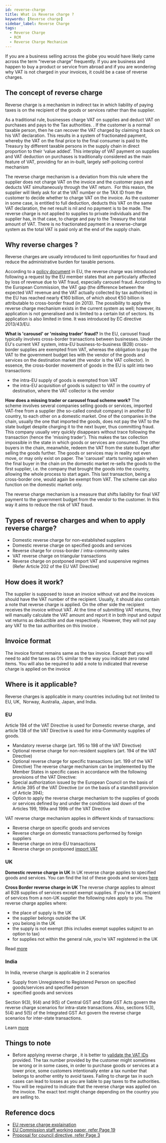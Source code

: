 ```yaml
---
id: reverse-charge
title: What is Reverse charge ?
keywords: [Reverse charge]
sidebar_label: Reverse Charge
tags:
  - Reverse Charge
  - RCM
  - Reverse Charge Mechanism
---
```


If you are a business selling across the globe you would have likely came across the term “reverse charge” frequently.  If you are business and happen to buy a product or service from abroad and if you are wondering why VAT is not charged in your invoices, it could be a case of reverse charges.  

## The concept of reverse charge 

Reverse charge is a mechanism in indirect tax in which liability of paying taxes is on the recipient of the goods or services rather than the supplier. 

As a traditional rule, businesses charge VAT on supplies and deduct VAT on purchases and pays to the Tax authorities. . If the customer is a normal taxable person, then he can recover the VAT charged by claiming it back on his VAT declaration. This results in a system of fractionated payment, whereby the VAT on the final price to the final consumer is paid to the Treasury by different taxable persons in the supply chain in direct proportion to their ‘value added’. This interplay of VAT payment on supplies and VAT deduction on purchases is traditionally considered as the main feature of VAT, providing for an in-built, largely self-policing control mechanism


The reverse charge mechanism is a deviation from this rule where the supplier does not charge VAT on the invoice and the customer pays and deducts VAT simultaneously through the VAT return.  For this reason, the supplier will likely ask for at the VAT number or the TAX ID from the customer to decide whether to charge VAT on the invoice. As the customer in some case, is entitled to full deduction, deducts this VAT on the same VAT declaration, the net result is nil and no payment is to be made. The reverse charge is not applied to supplies to private individuals and the supplier has, in that case, to charge and pay to the Treasury the total amount of VAT. There is no fractionated payment in a reverse-charge system as the total VAT is paid only at the end of the supply chain. 


## Why reverse charges ?

Reverse charges are usually introduced to limit opportunities for fraud and reduce the administrative burden for taxable persons. 

According to a [policy document](https://www.consilium.europa.eu/en/policies/vat-reverse-charge/) in EU, the reverse charge was introduced following a request by the EU member states that are particularly affected by loss of revenue due to VAT fraud, especially carousel fraud.
According to the European Commission, the VAT gap (the difference between the expected VAT revenue and the VAT actually collected by tax authorities) in the EU has reached nearly €160 billion, of which about €50 billion is attributable to cross-border fraud (in 2013).
The possibility to apply the reverse charge mechanism exists in the current system as well; however, its application is not generalised and is limited to a certain list of sectors. Its application is also limited in time. It was introduced by EC directive 2013/43/EU.

**What is 'carousel' or 'missing trader' fraud?**
In the EU, carousel fraud typically involves cross-border transactions between businesses.
Under the EU's current VAT system, intra-EU business-to-business (B2B) cross-border supplies are exempted from VAT, whereas the obligation to pay the VAT to the government budget lies with the vendor of the goods and services on the destination market (the vendor is the VAT collector).
In essence, the cross-border movement of goods in the EU is split into two transactions:
* the intra-EU supply of goods is exempted from VAT
* the intra-EU acquisition of goods is subject to VAT in the country of destination, where the VAT collector is the vendor

**How does a missing trader or carousel fraud scheme work?**
The scheme involves several companies selling goods or services, imported VAT-free from a supplier (the so-called conduit company) in another EU country, to each other on a domestic market.
One of the companies in the chain, usually the one that imported the goods, does not pay the VAT to the state budget despite charging it to the next buyer, thus committing fraud. This company usually very quickly disappears without trace following the transaction (hence the 'missing trader'). This makes the tax collection impossible in the state in which goods or services are consumed. The other buyers in the chain, meanwhile, redeem the VAT from the state budget after selling the goods further. The goods or services may in reality not even move, or may only exist on paper.
The 'carousel' starts turning again when the final buyer in the chain on the domestic market re-sells the goods to the first supplier, i.e. the company that brought the goods into the country, allowing the whole process to start again. This last transaction, being a cross-border one, would again be exempt from VAT. The scheme can also function on the domestic market only.

The reverse charge mechanism is a measure that shifts liability for final VAT payment to the government budget from the vendor to the customer. In this way it aims to reduce the risk of VAT fraud.



## Types of reverse charges and when to apply reverse charge? 


* Domestic reverse charge for non-established suppliers
* Domestic reverse charge on specified goods and services 
* Reverse charge for cross-border / intra-community sales
* VAT reverse charge on triangular transactions
* Reverse charge on postponed import VAT and suspensive regimes (Refer Article 202 of the EU VAT Directive)


## How does it work?
 
The supplier is supposed to issue an invoice without vat and the invoices should have the VAT number of the recipient. Usually, it should also contain a note that reverse charge is applied. On the other side the recipient receives the invoice without VAT. At the time of submitting VAT returns, they will manually calculate the VAT amount and report it in both input and output vat returns as deductible and due respectively. However, they will not pay any VAT to the tax authorities on this invoice .


## Invoice format 

The invoice format remains same as the tax invoice. Except that you will need to add the taxes as 0% similar to the way you indicate zero rated items. You will also be required to add a note to indicated that reverse charge is applied on the invoice 



## Where is it applicable? 

Reverse charges is applicable in many countries including but not limited to EU, UK,  Norway, Australia, Japan, and India.


### EU 

Article 194 of the VAT Directive is used for Domestic reverse charge,  and article 138 of the VAT Directive is used for intra-Community supplies of goods. 
* Mandatory reverse charge (art. 195 to 198 of the VAT Directive)
* Optional reverse charge for non-resident suppliers (art. 194 of the VAT Directive)
* Optional reverse charge for specific transactions (art. 199 of the VAT Directive)
The reverse charge mechanism can be implemented by the Member States in specific cases in accordance with the following provisions of the VAT Directive:
* Special authorization issued by the European Council on the basis of Article 395 of the VAT Directive (or on the basis of a standstill provision of Article 394);
* Option to apply the reverse charge mechanism to the supplies of goods or services defined by and under the conditions laid down of the Articles 199, 199a and 199b of the VAT Directive

VAT reverse charge mechanism applies in different kinds of transactions:
* Reverse charge on specific goods and services
* Reverse charge on domestic transactions performed by foreign suppliers
* Reverse charge on intra-EU transactions
* Reverse charge on postponed [import VAT](https://www.revenue.ie/en/vat/what-is-vat/reverse-charge-self-accounting.aspx )


### UK 

**Domestic reverse charge in UK** 
In UK  reverse charge applies to specified goods and services. You can find the list of these goods and services [here](https://www.gov.uk/guidance/the-vat-domestic-reverse-charge-procedure-notice-735)

**Cross Border reverse charge in UK** 
The reverse charge applies to almost all B2B supplies of services except exempt supplies. If you’re a UK recipient of services from a non-UK supplier the following rules apply to you.
The reverse charge applies where:
* the place of supply is the UK
* the supplier belongs outside the UK
* you belong in the UK
* the supply is not exempt (this includes exempt supplies subject to an option to tax)
* for supplies not within the general rule, you’re VAT registered in the UK

Read [more](https://www.gov.uk/guidance/vat-place-of-supply-of-services-notice-741a#sec5)


### India

In India, reverse charge is applicable in 2 scenarios 
* Supply from Unregistered to Registered Person on specified goods/services and specified person
* specified goods and services

Section 9(3), 9(4) and 9(5) of Central GST and State GST Acts govern the reverse charge scenarios for intra-state transactions. Also, sections 5(3), 5(4) and 5(5) of the Integrated GST Act govern the reverse charge scenarios for inter-state transactions.


Learn [more](https://www.cbic.gov.in/resources/htdocs-cbec/gst/51_GST_Flyer_Chapter12.pdf)


## Things to note

* Before applying reverse charge , it is better to [validate the VAT IDs](/docs/check-vat-number-free) provided. The tax number provided by the customer might sometimes be wrong or in some cases,  in order to purchase goods or services at a lower price, some customers intentionally enter a tax number that belongs to another entity to avoid taxes. Failing to charge tax in such cases can lead to losses as you are liable to pay taxes to the authorities. 
* You will be required to indicate that the  reverse charge was applied on the invoice. The exact text might change depending on the country you are selling to. 



## Reference docs 

* [EU reverse charge explaination](https://taxation-customs.ec.europa.eu/where-tax_en)
* [EU Commission staff working paper, refer Page 19 ](https://taxation-customs.ec.europa.eu/system/files/2016-09/sec%25282008%2529249_en.pdf)
* [Proposal for council directive,  refer Page 3](https://taxation-customs.ec.europa.eu/system/files/2016-09/com%25282009%2529511_en.pdf)



